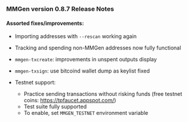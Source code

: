 ### MMGen version 0.8.7 Release Notes

#### Assorted fixes/improvements:

  - Importing addresses with `--rescan` working again
  - Tracking and spending non-MMGen addresses now fully functional
  - `mmgen-txcreate`: improvements in unspent outputs display
  - `mmgen-txsign`: use bitcoind wallet dump as keylist fixed

  - Testnet support:
    + Practice sending transactions without risking funds
  	(free testnet coins: https://tpfaucet.appspot.com/)
    + Test suite fully supported
    + To enable, set `MMGEN_TESTNET` environment variable
